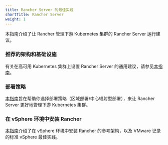 ```yaml
---
title: Rancher Server 的最佳实践
shortTitle: Rancher Server
weight: 1
---
```


本指南介绍了让 Rancher 管理下游 Kubernetes 集群的 Rancher Server 运行建议。

### 推荐的架构和基础设施

有关在高可用 Kubernetes 集群上设置 Rancher Server 的通用建议，请参见[本指南](../reference-guides/best-practices/rancher-server/tips-for-running-rancher.md)。

### 部署策略

[本指南](../reference-guides/best-practices/rancher-server/rancher-deployment-strategy.md)旨在帮助你选择部署策略（区域部署/中心辐射型部署），来让 Rancher Server 更好地管理下游 Kubernetes 集群。

### 在 vSphere 环境中安装 Rancher

[本指南](../reference-guides/best-practices/rancher-server/on-premises-rancher-in-vsphere.md)介绍了在 vSphere 环境中安装 Rancher 的参考架构，以及 VMware 记录的标准 vSphere 最佳实践。